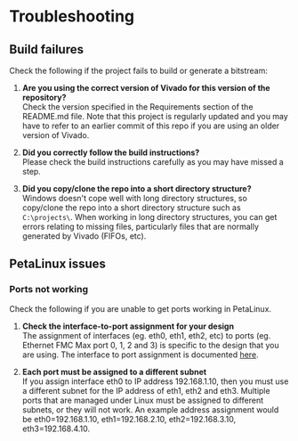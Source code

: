 # Troubleshooting

## Build failures

Check the following if the project fails to build or generate a bitstream:

1. **Are you using the correct version of Vivado for this version of the repository?**   
   Check the version specified in the Requirements section of the README.md file. Note that this project is regularly updated
   and you may have to refer to an earlier commit of this repo if you are using an older version of Vivado.

2. **Did you correctly follow the build instructions?**   
   Please check the build instructions carefully as you may have missed a step.

3. **Did you copy/clone the repo into a short directory structure?**   
   Windows doesn't cope well with long directory structures, so copy/clone the repo into a short directory structure such as
   `C:\projects\`. When working in long directory structures, you can get errors relating to missing files, particularly files 
   that are normally generated by Vivado (FIFOs, etc).

## PetaLinux issues

### Ports not working

Check the following if you are unable to get ports working in PetaLinux.

1. **Check the interface-to-port assignment for your design**   
   The assignment of interfaces (eg. eth0, eth1, eth2, etc) to ports (eg. Ethernet FMC Max port 0, 1, 2 and 3) is specific to the design that
   you are using. The interface to port assignment is documented [here](https://sfp28-xxv.ethernetfmc.com/en/latest/petalinux.html#port-configurations).

2. **Each port must be assigned to a different subnet**   
   If you assign interface eth0 to IP address 192.168.1.10, then you must use a different subnet for the IP address of eth1, eth2 and eth3.
   Multiple ports that are managed under Linux must be assigned to different subnets, or they will not work.
   An example address assignment would be eth0=192.168.1.10, eth1=192.168.2.10, eth2=192.168.3.10, eth3=192.168.4.10.


